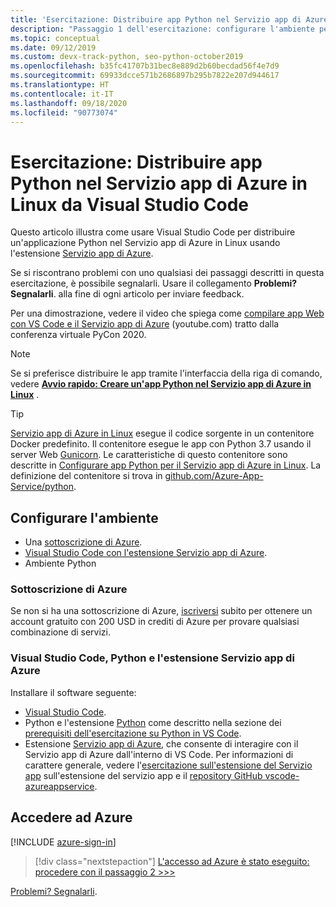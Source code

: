 ```yaml
---
title: 'Esercitazione: Distribuire app Python nel Servizio app di Azure in Linux da Visual Studio Code'
description: "Passaggio 1 dell'esercitazione: configurare l'ambiente per il servizio app"
ms.topic: conceptual
ms.date: 09/12/2019
ms.custom: devx-track-python, seo-python-october2019
ms.openlocfilehash: b35fc41707b31bec8e889d2b60becdad56f4e7d9
ms.sourcegitcommit: 69933dcce571b2686897b295b7822e207d944617
ms.translationtype: HT
ms.contentlocale: it-IT
ms.lasthandoff: 09/18/2020
ms.locfileid: "90773074"
---
```

# <a name="tutorial-deploy-python-apps-to-azure-app-service-on-linux-from-visual-studio-code"></a>Esercitazione: Distribuire app Python nel Servizio app di Azure in Linux da Visual Studio Code

Questo articolo illustra come usare Visual Studio Code per distribuire un'applicazione Python nel Servizio app di Azure in Linux usando l'estensione [Servizio app di Azure](https://marketplace.visualstudio.com/items?itemName=ms-azuretools.vscode-azureappservice).

Se si riscontrano problemi con uno qualsiasi dei passaggi descritti in questa esercitazione, è possibile segnalarli. Usare il collegamento **Problemi? Segnalarli**. alla fine di ogni articolo per inviare feedback.

Per una dimostrazione, vedere il video che spiega come <a href="https://www.youtube.com/watch?v=dNVvFttc-sA&feature=youtu.be&ocid=AID3006292" target="_blank">compilare app Web con VS Code e il Servizio app di Azure</a> (youtube.com) tratto dalla conferenza virtuale PyCon 2020.

> [!NOTE]
> Se si preferisce distribuire le app tramite l'interfaccia della riga di comando, vedere **[Avvio rapido: Creare un'app Python nel Servizio app di Azure in Linux](/azure/app-service/quickstart-python)** .

> [!TIP]
> [Servizio app di Azure in Linux](/azure/app-service/overview#app-service-on-linux) esegue il codice sorgente in un contenitore Docker predefinito. Il contenitore esegue le app con Python 3.7 usando il server Web [Gunicorn](https://gunicorn.org). Le caratteristiche di questo contenitore sono descritte in [Configurare app Python per il Servizio app di Azure in Linux](/azure/app-service/configure-language-python). La definizione del contenitore si trova in [github.com/Azure-App-Service/python](https://github.com/Azure-App-Service/python/tree/master/3.7).

## <a name="configure-your-environment"></a>Configurare l'ambiente

- Una [sottoscrizione di Azure](#azure-subscription).
- [Visual Studio Code con l'estensione Servizio app di Azure](#visual-studio-code-python-and-the-azure-app-service-extension).
- Ambiente Python

### <a name="azure-subscription"></a>Sottoscrizione di Azure

Se non si ha una sottoscrizione di Azure, [iscriversi](https://azure.microsoft.com/free/?utm_source=campaign&utm_campaign=vscode-tutorial-appservice-extension&mktingSource=vscode-tutorial-appservice-extension) subito per ottenere un account gratuito con 200 USD in crediti di Azure per provare qualsiasi combinazione di servizi.

### <a name="visual-studio-code-python-and-the-azure-app-service-extension"></a>Visual Studio Code, Python e l'estensione Servizio app di Azure

Installare il software seguente:

- [Visual Studio Code](https://code.visualstudio.com/).
- Python e l'estensione [Python](https://marketplace.visualstudio.com/items?itemName=ms-python.python) come descritto nella sezione dei [prerequisiti dell'esercitazione su Python in VS Code](https://code.visualstudio.com/docs/python/python-tutorial).
- Estensione [Servizio app di Azure](https://marketplace.visualstudio.com/items?itemName=ms-azuretools.vscode-azureappservice), che consente di interagire con il Servizio app di Azure dall'interno di VS Code. Per informazioni di carattere generale, vedere l'[esercitazione sull'estensione del Servizio app](https://code.visualstudio.com/tutorials/app-service-extension/getting-started) sull'estensione del servizio app e il [repository GitHub vscode-azureappservice](https://github.com/Microsoft/vscode-azureappservice).

## <a name="sign-in-to-azure"></a>Accedere ad Azure

[!INCLUDE [azure-sign-in](includes/azure-sign-in.md)]

> [!div class="nextstepaction"]
> [L'accesso ad Azure è stato eseguito: procedere con il passaggio 2 >>>](tutorial-deploy-app-service-on-linux-02.md)

[Problemi? Segnalarli](https://aka.ms/FlaskVSCQuickstartHelp).
